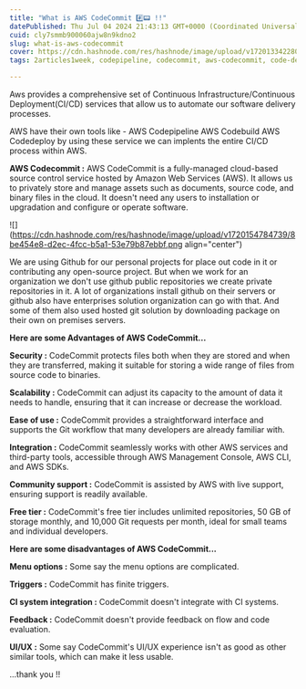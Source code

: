 ```yaml
---
title: "What is AWS CodeCommit #️⃣📟 !!"
datePublished: Thu Jul 04 2024 21:43:13 GMT+0000 (Coordinated Universal Time)
cuid: cly7smmb900060ajw8n9kdno2
slug: what-is-aws-codecommit
cover: https://cdn.hashnode.com/res/hashnode/image/upload/v1720133422802/10c08e31-aa63-4f03-9fa7-9da71b5b402d.jpeg
tags: 2articles1week, codepipeline, codecommit, aws-codecommit, code-deploy

---
```


Aws provides a comprehensive set of Continuous Infrastructure/Continuous Deployment(CI/CD) services that allow us to automate our software delivery processes.

AWS have their own tools like - AWS Codepipeline AWS Codebuild AWS Codedeploy by using these service we can implents the entire CI/CD process within AWS.

**AWS Codecommit :** AWS CodeCommit is a fully-managed cloud-based source control service hosted by Amazon Web Services (AWS). It allows us to privately store and manage assets such as documents, source code, and binary files in the cloud. It doesn't need any users to installation or upgradation and configure or operate software.

![](https://cdn.hashnode.com/res/hashnode/image/upload/v1720154784739/8be454e8-d2ec-4fcc-b5a1-53e79b87ebbf.png align="center")

We are using Github for our personal projects for place out code in it or contributing any open-source project. But when we work for an organization we don't use github public repositories we create private repositories in it. A lot of organizations install github on their servers or github also have enterprises solution organization can go with that. And some of them also used hosted git solution by downloading package on their own on premises servers.

**Here are some Advantages of AWS CodeCommit...**

**Security :** CodeCommit protects files both when they are stored and when they are transferred, making it suitable for storing a wide range of files from source code to binaries.

**Scalability :** CodeCommit can adjust its capacity to the amount of data it needs to handle, ensuring that it can increase or decrease the workload.

**Ease of use :** CodeCommit provides a straightforward interface and supports the Git workflow that many developers are already familiar with.

**Integration :** CodeCommit seamlessly works with other AWS services and third-party tools, accessible through AWS Management Console, AWS CLI, and AWS SDKs.

**Community support :** CodeCommit is assisted by AWS with live support, ensuring support is readily available.

**Free tier :** CodeCommit's free tier includes unlimited repositories, 50 GB of storage monthly, and 10,000 Git requests per month, ideal for small teams and individual developers.

**Here are some disadvantages of AWS CodeCommit...**

**Menu options :** Some say the menu options are complicated.

**Triggers :** CodeCommit has finite triggers.

**CI system integration :** CodeCommit doesn't integrate with CI systems.

**Feedback :** CodeCommit doesn't provide feedback on flow and code evaluation.

**UI/UX :** Some say CodeCommit's UI/UX experience isn't as good as other similar tools, which can make it less usable.

...thank you !!